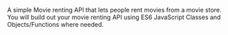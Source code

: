 A simple Movie renting API that lets people rent movies from a movie store.
You will build out your movie renting API using ES6 JavaScript Classes and Objects/Functions where needed.
